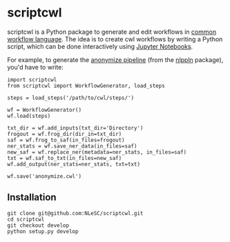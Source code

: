 # scriptcwl

scriptcwl is a Python package to generate and edit workflows in
[common workflow language](http://www.commonwl.org/). The idea is to create
cwl workflows by writing a Python script, which can be done interactively using
[Jupyter Notebooks](http://jupyter.org/).

For example, to generate the [anonymize pipeline](https://github.com/WhatWorksWhenForWhom/nlppln/blob/develop/cwl/workflows/anonymize.cwl) (from the
[nlppln](https://github.com/WhatWorksWhenForWhom/nlppln) package), you'd have to write:

```
import scriptcwl
from scriptcwl import WorkflowGenerator, load_steps

steps = load_steps('/path/to/cwl/steps/')

wf = WorkflowGenerator()
wf.load(steps)

txt_dir = wf.add_inputs(txt_dir='Directory')
frogout = wf.frog_dir(dir_in=txt_dir)
saf = wf.frog_to_saf(in_files=frogout)
ner_stats = wf.save_ner_data(in_files=saf)
new_saf = wf.replace_ner(metadata=ner_stats, in_files=saf)
txt = wf.saf_to_txt(in_files=new_saf)
wf.add_output(ner_stats=ner_stats, txt=txt)

wf.save('anonymize.cwl')
```

## Installation

```
git clone git@github.com:NLeSC/scriptcwl.git
cd scriptcwl
git checkout develop
python setup.py develop
```
